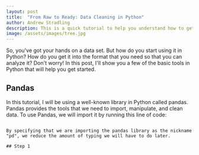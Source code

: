 ```yaml
---
layout: post
title:  "From Raw to Ready: Data Cleaning in Python"
author: Andrew Stradling
description: This is a quick tutorial to help you understand how to get set up for data analysis in Python. 
image: /assets/images/tree.jpg
--- 
```


So, you've got your hands on a data set. But how do you start using it in Python? How do you get it into the format that you need so that you can analyze it? Don't worry! In this post, I'll show you a few of the basic tools in Python that will help you get started. 

## Pandas
In this tutorial, I will be using a well-known library in Python called pandas. Pandas provides the tools that we need to import, manipulate, and clean data. To use Pandas, we will import it by running this line of code: 

```{python} import pandas as pd

By specifying that we are importing the pandas library as the nickname "pd", we reduce the amount of typing we will have to do later. 

## Step 1 